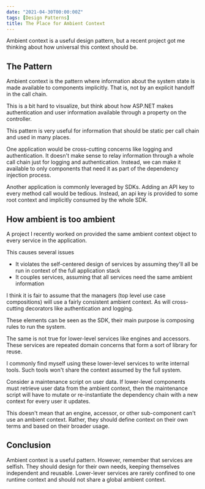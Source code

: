 ```yaml
---
date: "2021-04-30T00:00:00Z"
tags: [Design Patterns]
title: The Place for Ambient Context
---
```


Ambient context is a useful design pattern, but a recent project got me thinking about how universal this context should be.
<!--more-->

## The Pattern

Ambient context is the pattern where information about the system state is made available to components implicitly. That is, not by an explicit handoff in the call chain.

This is a bit hard to visualize, but think about how ASP.NET makes authentication and user information available through a property on the controller.

This pattern is very useful for information that should be static per call chain and used in many places. 

One application would be cross-cutting concerns like logging and authentication. It doesn't make sense to relay information through a whole call chain just for logging and authentication. Instead, we can make it available to only components that need it as part of the dependency injection process.

Another application is commonly leveraged by SDKs. Adding an API key to every method call would be tedious. Instead, an api key is provided to some root context and implicitly consumed by the whole SDK.

## How ambient is too ambient

A project I recently worked on provided the same ambient context object to every service in the application.

This causes several issues
- It violates the self-centered design of services by assuming they'll all be run in context of the full application stack
- It couples services, assuming that all services need the same ambient information

I think it is fair to assume that the managers (top level use case compositions) will use a fairly consistent ambient context. As will cross-cutting decorators like authentication and logging.

These elements can be seen as the SDK, their main purpose is composing rules to run the system.

The same is not true for lower-level services like engines and accessors. These services are repeated domain concerns that form a sort of library for reuse. 

I commonly find myself using these lower-level services to write internal tools. Such tools won't share the context assumed by the full system.

Consider a maintenance script on user data. If lower-level components must retrieve user data from the ambient context, then the maintenance script will have to mutate or re-instantiate the dependency chain with a new context for every user it updates.

This doesn't mean that an engine, accessor, or other sub-component can't use an ambient context. Rather, they should define context on their own terms and based on their broader usage.

## Conclusion

Ambient context is a useful pattern. However, remember that services are selfish. They should design for their own needs, keeping themselves independent and reusable. Lower-lever services are rarely confined to one runtime context and should not share a global ambient context.